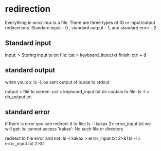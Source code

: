# redirection

Everything in unix/linux is a file.
There are three types of IO or input/output redirections. Standard input - 0 , standard output - 1, and standard error - 2

## Standard input

input: >
Storing input to txt file: cat > keyboard_input.txt
finish: ctrl + d

## standard output

when you do: ls -l, os sent output of ls.exe to stdout

output <
file to screen: cat < keyboard_input.txt
dir contain to file: ls -l > dir_output.txt

## standard error

if there is error you can redirect it to file:
ls -l kakax 2> error_input.txt
we will get: ls: cannot access 'kakax': No such file or directory

redirect to file error and not:
ls -l kakax > error_input.txt 2>&1
ls -l > error_input.txt 2>&1
